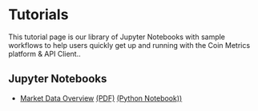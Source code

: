 # Tutorials

This tutorial page is our library of Jupyter Notebooks with sample workflows to help users quickly get up and running with the Coin Metrics platform & API Client..

## Jupyter Notebooks
* [Market Data Overview](MDF_market_data_overview.md) [(PDF)](../../../.gitbook/assets/MDF_market_data_overview.pdf) [(Python Notebook))](../../../.gitbook/assets/MDF_market_data_overview.ipynb)
